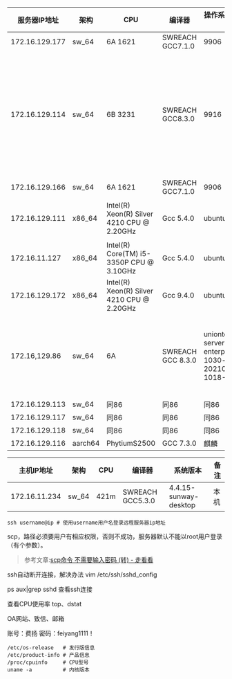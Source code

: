 | 服务器IP地址        | 架构      | CPU                                        | 编译器               | 操作系统镜像版本                                                     | 备注                                                     |
| -------------- | ------- | ------------------------------------------ | ----------------- | ------------------------------------------------------------ | ------------------------------------------------------ |
| 172.16.129.177 | sw_64   | 6A 1621                                    | SWREACH GCC7.1.0  | 9906                                                         |                                                        |
| 172.16.129.114 | sw_64   | 6B 3231                                    | SWREACH GCC8.3.0  | 9916                                                         | 内核要更换，链接器和gdb有问题，source env.sh。114是挂载的硬盘用户主目录实际在/mnt下。 |
| 172.16.129.166 | sw_64   | 6A 1621                                    | SWREACH GCC7.1.0  | 9906                                                         |                                                        |
| 172.16.129.111 | x86_64  | Intel(R) Xeon(R) Silver 4210 CPU @ 2.20GHz | Gcc 5.4.0         | ubuntu16.04                                                  | /mnt/fy 可以存东西，当仓库用                                     |
| 172.16.11.127  | x86_64  | Intel(R) Core(TM) i5-3350P CPU @ 3.10GHz   | Gcc 5.4.0         | ubuntu16.04                                                  | /mnt/ 下有测试压缩包                                          |
| 172.16.129.172 | x86_64  | Intel(R) Xeon(R) Silver 4210 CPU @ 2.20GHz | Gcc 9.4.0         | ubuntu20.04.1                                                |                                                        |
| 172.16,129.86  | sw_64   | 6A                                         | SWREACH GCC 8.3.0 | uniontechos-server-20-enterprise-1030-sw_64-20210810-1018-B5 | binutil要重新编译，g++和gfortran未安装，软件仓库有问题。                  |
| 172.16.129.113 | sw_64   | 同86                                        | 同86               | 同86                                                          | 同86                                                    |
| 172.16.129.117 | sw_64   | 同86                                        | 同86               | 同86                                                          | 同86                                                    |
| 172.16.129.118 | sw_64   | 同86                                        | 同86               | 同86                                                          | 同86                                                    |
| 172.16.129.116 | aarch64 | PhytiumS2500                               | GCC 7.3.0         | 麒麟                                                           |                                                        |

| 主机IP地址        | 架构    | CPU  | 编译器              | 系统版本                  | 备注  |
| ------------- | ----- | ---- | ---------------- | --------------------- | --- |
| 172.16.11.234 | sw_64 | 421m | SWREACH GCC5.3.0 | 4.4.15-sunway-desktop | 本机  |

```shell
ssh username@ip # 使用username用户名登录远程服务器ip地址
```

scp，路径必须要用户有相应权限，否则不成功，服务器默认不能以root用户登录（有个参数）。

> 参考文章:[scp命令 不需要输入密码 (转) - 走看看](http://t.zoukankan.com/waterdragon-p-2937251.html)

ssh自动断开连接，解决办法
vim /etc/ssh/sshd_config 

ps aux|grep sshd 查看ssh连接

查看CPU使用率 top、dstat

OA网站、致信、邮箱

账号：费扬
密码：feiyang1111！

```shell
/etc/os-release   # 发行版信息
/etc/product-info # 产品信息
/proc/cpuinfo     # CPU型号
uname -a          # 内核版本
```
